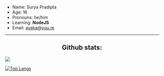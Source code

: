 - Name: Surya Pradipta
- Age: 16
- Pronouns: he/him
- Learning:  **NodeJS**
- Email: <a href="mailto:ayaka@yuu.re">ayaka@yuu.re</h1>

---

<h2 align="center">Github stats:</h2>

[![](https://github-readme-stats.vercel.app/api?username=arnlea&show_icons=true&theme=tokyonight&locale=en)](https://github.com/arnlea)

[![Top Langs](https://github-readme-stats.vercel.app/api/top-langs/?username=arnlea&layout=compact&theme=tokyonight)](https://github.com/arnlea/arnlea)

